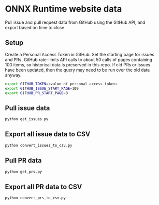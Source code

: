 # ONNX Runtime website data

Pull issue and pull request data from GitHub using the GitHub API, and export based on time to close.

## Setup

Create a Personal Access Token in GitHub. Set the starting page for issues and PRs. GitHub rate-limits API calls to about 50 calls of pages containing 100 items, so historical data is preserved in this repo. If old PRs or issues have been updated, then the query may need to be run over the old data anyway.

```bash
export GITHUB_TOKEN=<value of personal access token>
export GITHUB_ISSUE_START_PAGE=109
export GITHUB_PR_START_PAGE=3
```

## Pull issue data

```bash
python get_issues.py
```

## Export all issue data to CSV

```bash
python convert_issues_to_csv.py
```

## Pull PR data

```bash
python get_prs.py
```

## Export all PR data to CSV

```bash
python convert_prs_to_csv.py
```
